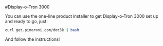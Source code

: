 <!--
---
name: Display-o-Tron 3000
manufacturer: Pimoroni
github: https://github.com/pimoroni/dot3k
url: https://github.com/pimoroni/dot3k
description: A 3-line character LCD with an RGB backlight and joystick
install:
  'devices':
    - 'i2c'
    - 'spi'
  'apt':
    - 'python-smbus'
    - 'python3-smbus'
    - 'python-dev'
    - 'python3-dev'
  'python':
    - 'dot3k'
  'examples': 'python/examples/'
pincount: 26
pin:
  3:
    mode: i2c
  5:
    mode: i2c
  7:
    name: Joystick Button
    mode: input
    active: low
  11:
    name: Joystick Left
    mode: input
    active: low
  13:
    name: Joystick Up
    mode: input
    active: low
  15:
    name: Joystick Right
    mode: input
    active: low
  19:
    mode: spi
  21:
    name: Joystick Down
    mode: input
    active: low
  22:
    name: LCD CMD/DATA
    mode: output
    active: high
  23:
    mode: spi
-->
#Display-o-Tron 3000

You can use the one-line product installer to get Display-o-Tron 3000 set up and ready to go, just:

```bash
curl get.pimoroni.com/dot3k | bash
```

And follow the instructions!
